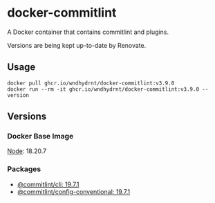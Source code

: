 # docker-commitlint

A Docker container that contains commitlint and plugins.

Versions are being kept up-to-date by Renovate.

## Usage

```shell
docker pull ghcr.io/wndhydrnt/docker-commitlint:v3.9.0
docker run --rm -it ghcr.io/wndhydrnt/docker-commitlint:v3.9.0 --version
```

## Versions

### Docker Base Image

[Node](https://hub.docker.com/_/node): 18.20.7

### Packages

- [@commitlint/cli: 19.7.1](https://www.npmjs.com/package/@commitlint/cli/v/19.7.1)
- [@commitlint/config-conventional: 19.7.1](https://www.npmjs.com/package/@commitlint/config-conventional/v/19.7.1)
